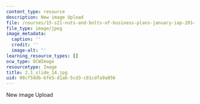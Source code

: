 ```yaml
---
content_type: resource
description: New image Upload
file: /courses/15-s21-nuts-and-bolts-of-business-plans-january-iap-2014/08cf5ddbbfe5d1ab5cd3c81cdfa9a856_2.1_slide_14.jpg
file_type: image/jpeg
image_metadata:
  caption: ''
  credit: ''
  image-alt: ''
learning_resource_types: []
ocw_type: OCWImage
resourcetype: Image
title: 2.1_slide_14.jpg
uid: 08cf5ddb-bfe5-d1ab-5cd3-c81cdfa9a856
---
```

New image Upload